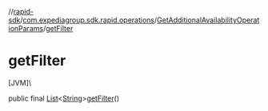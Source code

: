 //[rapid-sdk](../../../index.md)/[com.expediagroup.sdk.rapid.operations](../index.md)/[GetAdditionalAvailabilityOperationParams](index.md)/[getFilter](get-filter.md)

# getFilter

[JVM]\

public final [List](https://docs.oracle.com/javase/8/docs/api/java/util/List.html)&lt;[String](https://docs.oracle.com/javase/8/docs/api/java/lang/String.html)&gt;[getFilter](get-filter.md)()
